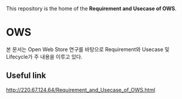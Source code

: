 This repository is the home of the **Requirement and Usecase of OWS**.

OWS 
===========

본 문서는 Open Web Store 연구를 바탕으로 Requirement와 Usecase 및 Lifecycle가 주 내용을 이루고 있다.

Useful link
-
http://220.67.124.64/Requirement_and_Usecase_of_OWS.html
